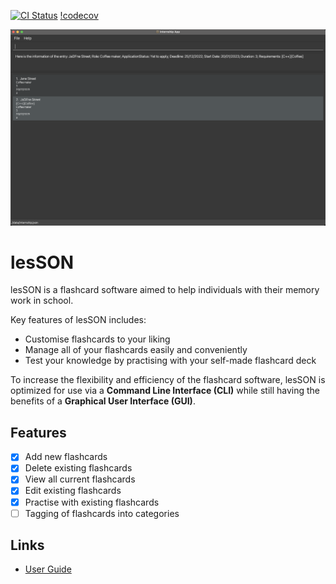 [![CI Status](https://github.com/AY2324S1-CS2103T-W17-4/tp/workflows/Java%20CI/badge.svg)](https://github.com/AY2324S1-CS2103T-W17-4/tp/actions)
[!codecov](https://app.codecov.io/account/gh/AY2324S1-CS2103T-W17-4/settings/badge)

![Ui](docs/images/Ui.png)


# lesSON
lesSON is a flashcard software aimed to help individuals with their memory work in school.<br>

Key features of lesSON includes:
  * Customise flashcards to your liking
  * Manage all of your flashcards easily and conveniently
  * Test your knowledge by practising with your self-made flashcard deck


To increase the flexibility and efficiency of the flashcard software, lesSON is optimized for use via a **Command Line Interface (CLI)** while still having the benefits of a **Graphical User Interface (GUI)**.

## Features

- [x] Add new flashcards
- [x] Delete existing flashcards
- [x] View all current flashcards
- [x] Edit existing flashcards
- [x] Practise with existing flashcards
- [ ] Tagging of flashcards into categories

## Links
* [User Guide](https://docs.google.com/document/d/17tfwoslLc0Ky1ygVAM4aDlNsUm8nSdBxpDvt-hqFyWk/edit)
